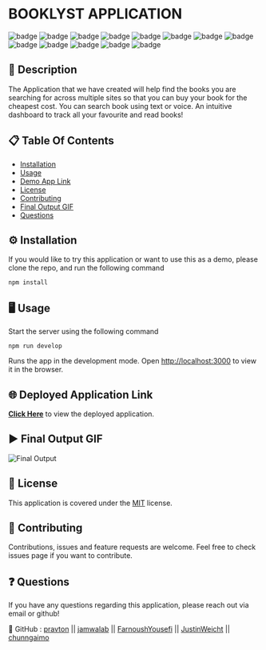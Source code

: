 # BOOKLYST APPLICATION

![badge](https://img.shields.io/badge/licence-MIT-green) ![badge](https://img.shields.io/badge/-HTML-red) ![badge](https://img.shields.io/badge/-CSS-red) ![badge](https://img.shields.io/badge/-Javascript-red) ![badge](https://img.shields.io/badge/-Node.js-red) ![badge](https://img.shields.io/badge/-React-red) ![badge](https://img.shields.io/badge/-graphQL-red) ![badge](https://img.shields.io/badge/-apolloServerExpress-red) ![badge](https://img.shields.io/badge/-bcrypt-red) ![badge](https://img.shields.io/badge/-mongoose-red) ![badge](https://img.shields.io/badge/-jsonwebtoken-red) ![badge](https://img.shields.io/badge/-redux-red) ![badge](https://img.shields.io/badge/-bootstrap-red)

## 📜 Description 

 The Application that we have created will help find the books you are searching for across multiple sites so that you can buy your book for the cheapest cost. You can search book using text or voice. An intuitive dashboard to track all your favourite and read books!

## 📋 Table Of Contents 
- [Installation](#%EF%B8%8F-installation)
- [Usage](#%EF%B8%8F-usage) 
- [Demo App Link](#-deployed-application-link) 
- [License](#-license) 
- [Contributing](#-contributing) 
- [Final Output GIF](#%EF%B8%8F-final-output-gif) 
- [Questions](#-questions) 

## ⚙️ Installation 

If you would like to try this application or want to use this as a demo, please clone the repo, and run the following command 

``` 
npm install
``` 

## 🖥️ Usage 

Start the server using the following command
``` 
npm run develop
``` 
Runs the app in the development mode.
Open [http://localhost:3000](http://localhost:3000) to view it in the browser.

## 🌐 Deployed Application Link 

[**Click Here**](https://booklyst-project.herokuapp.com/) to view the deployed application. 

## ▶️ Final Output GIF 

![Final Output](.client/src/assets/images/final-output.gif "Final output of the project") 

## 📝 License 

This application is covered under the [MIT](https://choosealicense.com/licenses/mit/) license. 

## 🤝 Contributing 

Contributions, issues and feature requests are welcome. Feel free to check issues page if you want to contribute. 

## ❓ Questions 

If you have any questions regarding this application, please reach out via email or github! 

🤖 GitHub : [pravton](https://github.com/pravton) || [jamwalab](https://github.com/jamwalab) || [FarnoushYousefi](https://github.com/FarnoushYousefi) || [JustinWeicht](https://github.com/JustinWeicht) || [chunngaimo](https://github.com/chunngaimo)